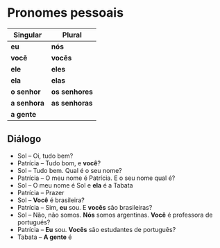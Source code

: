 # Pronomes pessoais

| Singular      | Plural          |
| --            | --              |
| **eu**        | **nós**         |
| **você**      | **vocês**       |
| **ele**       | **eles**        |
| **ela**       | **elas**        |
| **o senhor**  | **os senhores** |
| **a senhora** | **as senhoras** |
| **a gente**   |                 |

## Diálogo

* Sol –  Oi, tudo bem?
* Patrícia – Tudo bom, e **você**?
* Sol – Tudo bem. Qual é o seu nome?
* Patrícia – O meu nome é Patrícia. E o seu nome qual é?
* Sol – O meu nome é Sol e **ela** é a Tabata
* Patrícia – Prazer
* Sol – **Você** é brasileira?
* Patrícia – Sim, **eu** sou. E **vocês** são brasileiras?
* Sol – Não, não somos. **Nós** somos argentinas. **Você** é professora de portugués?
* Patrícia – **Eu** sou. **Vocês** são estudantes de português?
* Tabata – **A gente** é
